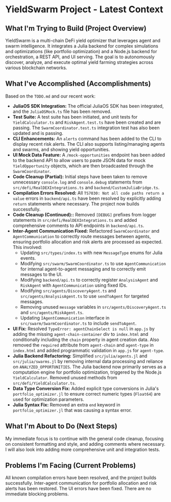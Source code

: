 # YieldSwarm Project - Latest Context

## What I'm Trying to Build (Project Overview)
YieldSwarm is a multi-chain DeFi yield optimizer that leverages agent and swarm intelligence. It integrates a Julia backend for complex simulations and optimizations (like portfolio optimization) and a Node.js backend for orchestration, a REST API, and UI serving. The goal is to autonomously discover, analyze, and execute optimal yield farming strategies across various blockchain networks.

## What I've Accomplished (Accomplishments)
Based on the `TODO.md` and our recent work:
*   **JuliaOS SDK Integration:** The official JuliaOS SDK has been integrated, and the `JuliaOSMock.ts` file has been removed.
*   **Test Suite:** A test suite has been initiated, and unit tests for `YieldCalculator.ts` and `RiskAgent.test.ts` have been created and are passing. The `SwarmCoordinator.test.ts` integration test has also been updated and is passing.
*   **CLI Enhancements:** An `alerts` command has been added to the CLI to display recent risk alerts. The CLI also supports listing/managing agents and swarms, and showing yield opportunities.
*   **UI Mock Data Feature:** A `/mock-opportunities` endpoint has been added to the backend API to allow users to paste JSON data for mock `YieldOpportunity` objects, which are then broadcasted through the `SwarmCoordinator`.
*   **Code Cleanup (Partial):** Initial steps have been taken to remove unnecessary `console.log` and `console.debug` statements from `src/defi/RealDEXIntegrations.ts` and `backend/CustomJuliaBridge.ts`.
*   **Compilation Errors Resolved:** All `TS7030: Not all code paths return a value` errors in `backend/api.ts` have been resolved by explicitly adding `return` statements where necessary. The project now builds successfully.
*   **Code Cleanup (Continued)::** Removed `[DEBUG]` prefixes from logger statements in `src/defi/RealDEXIntegrations.ts` and added comprehensive comments to API endpoints in `backend/api.ts`.
*   **Inter-Agent Communication Fixed:** Refactored `SwarmCoordinator` and `AgentCommunication` to correctly route messages between agents, ensuring portfolio allocation and risk alerts are processed as expected. This involved: 
    *   Updating `src/types/index.ts` with new `MessageType` enums for Julia events.
    *   Modifying `src/swarm/SwarmCoordinator.ts` to use `AgentCommunication` for internal agent-to-agent messaging and to correctly emit messages to the UI.
    *   Modifying `backend/api.ts` to correctly register `AnalysisAgent` and `RiskAgent` with `AgentCommunication` using fixed IDs.
    *   Modifying `src/agents/DiscoveryAgent.ts` and `src/agents/AnalysisAgent.ts` to use `sendToAgent` for targeted messages.
    *   Removing unused `message` variables in `src/agents/DiscoveryAgent.ts` and `src/agents/RiskAgent.ts`.
    *   Updating `IAgentCommunication` interface in `src/swarm/SwarmCoordinator.ts` to include `sendToAgent`.
*   **UI Fix:** Resolved `TypeError: agentChainSelect is null` in `app.js` by adding the missing `agent-chain-container` div to `index.html` and conditionally including the `chain` property in agent creation data. Also removed the `required` attribute from `agent-chain` and `agent-type` in `index.html` and added programmatic validation in `app.js` for `agent-type`.
*   **Julia Backend Refactoring:** Simplified `src/julia/agents.jl` and `src/julia/swarms.jl` by removing internal data processing and reliance on `ANALYZED_OPPORTUNITIES`. The Julia backend now primarily serves as a computation engine for portfolio optimization, triggered by the Node.js `YieldCalculator`. Removed unused methods from `src/defi/YieldCalculator.ts`.
*   **Data Type Conversion Fix:** Added explicit type conversions in Julia's `portfolio_optimizer.jl` to ensure correct numeric types (`Float64`) are used for optimization parameters.
*   **Julia Syntax Fix:** Removed an extra `end` keyword in `portfolio_optimizer.jl` that was causing a syntax error.

## What I'm About to Do (Next Steps)
My immediate focus is to continue with the general code cleanup, focusing on consistent formatting and style, and adding comments where necessary. I will also look into adding more comprehensive unit and integration tests.

## Problems I'm Facing (Current Problems)
All known compilation errors have been resolved, and the project builds successfully. Inter-agent communication for portfolio allocation and risk alerts has been restored. The UI errors have been fixed. There are no immediate blocking problems.